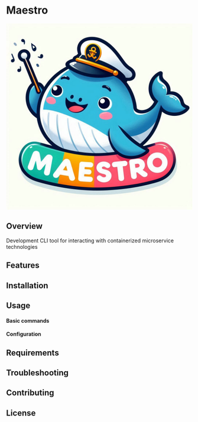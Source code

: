 # Maestro

![Maestro DevTool](images/maestro.png)

## Overview

Development CLI tool for interacting with containerized microservice technologies

## Features

## Installation

## Usage

#### Basic commands

#### Configuration

## Requirements

## Troubleshooting

## Contributing

## License
